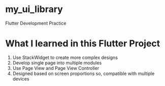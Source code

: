 # my_ui_library

Flutter Development Practice

# What I learned in this Flutter Project

1. Use StackWidget to create more complex designs
2. Develop single page into multiple modules
3. Use Page View and Page View Controller
4. Designed based on screen proportions so, compatible with multiple devices
